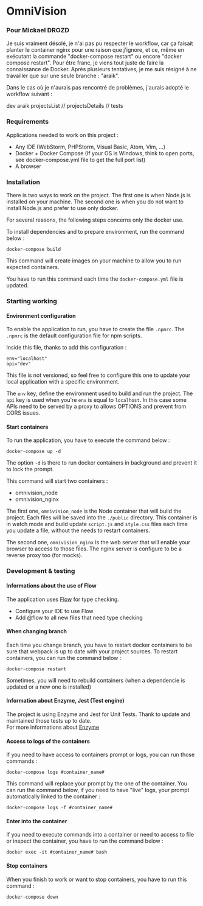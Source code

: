# OmniVision

### Pour Mickael DROZD
Je suis vraiment désolé, je n'ai pas pu respecter le workflow, car ça faisait planter le container nginx pour une raison que j'ignore, et ce, même en exécutant la commande "docker-compose restart" ou encore "docker compose restart". Pour être franc, je viens tout juste de faire la connaissance de Docker.
Après plusieurs tentatives, je me suis résigné à ne travailler que sur une seule branche : "araik".

Dans le cas où je n'aurais pas rencontré de problèmes, j'aurais adopté le workflow suivant :

dev
araik
projectsList // projectsDetails // tests

### Requirements

Applications needed to work on this project :

- Any IDE (WebStorm, PHPStorm, Visual Basic, Atom, Vim, ...)
- Docker + Docker Compose (If your OS is Windows, think to open ports, see docker-compose.yml file to get the full port list)
- A browser

### Installation

There is two ways to work on the project.
The first one is when Node.js is installed on your machine. The second one is when you do not want to install Node.js and prefer to use only docker.

For several reasons, the following steps concerns only the docker use.

To install dependencies and to prepare environment, run the command below :

```
docker-compose build
```

This command will create images on your machine to allow you to run expected containers.

You have to run this command each time the `docker-compose.yml` file is updated.

### Starting working

#### Environment configuration
To enable the application to run, you have to create the file `.npmrc`.
The `.npmrc` is the default configuration file for npm scripts.

Inside this file, thanks to add this configuration :
```
env="localhost"
api="dev"
```
This file is not versioned, so feel free to configure this one to update your local application with a specific environment.

The `env` key, define the environment used to build and run the project.
The `api` key is used when you're `env` is equal to `localhost`. In this case some APIs need to be served by a proxy to allows OPTIONS and prevent from CORS issues.


#### Start containers
To run the application, you have to execute the command below :

```
docker-compose up -d
```

The option `-d` is there to run docker containers in background and prevent it to lock the prompt.

This command will start two containers :

- omnivision_node
- omnivision_nginx

The first one, `omnivision_node` is the Node container that will build the project. Each files will be saved into the `./public` directory. This container is in watch mode and build update `script.js` and `style.css` files each time you update a file, without the needs to restart containers.

The second one, `omnivision_nginx` is the web server that will enable your browser to access to those files. The nginx server is configure to be a reverse proxy too (for mocks).

### Development & testing

#### Informations about the use of Flow

The application uses [Flow](http://flowtype.org/) for type checking.

- Configure your IDE to use Flow
- Add @flow to all new files that need type checking

#### When changing branch

Each time you change branch, you have to restart docker containers to be sure that webpack is up to date with your project sources. To restart containers, you can run the command below :

```
docker-compose restart
```

Sometimes, you will need to rebuild containers (when a dependencie is updated or a new one is installed)

#### Information about Enzyme, Jest (Test engine)

The project is using Enzyme and Jest for Unit Tests.
Thank to update and maintained those tests up to date.
<br/>For more informations about [Enzyme](https://airbnb.io/enzyme/docs/guides/jest.html)

#### Access to logs of the containers

If you need to have access to containers prompt or logs, you can run those commands :

```
docker-compose logs #container_name#
```

This command will replace your prompt by the one of the container. You can run the command below, if you need to have "live" logs, your prompt automatically linked to the container :

```
docker-compose logs -f #container_name#
```

#### Enter into the container

If you need to execute commands into a container or need to access to file or inspect the container, you have to run the command below :

```
docker exec -it #container_name# bash
```

#### Stop containers

When you finish to work or want to stop containers, you have to run this command :

```
docker-compose down
```
